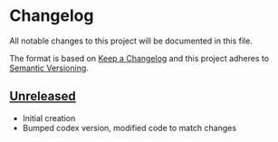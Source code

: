 # Changelog
All notable changes to this project will be documented in this file.

The format is based on [Keep a Changelog](http://keepachangelog.com/en/1.0.0/)
and this project adheres to [Semantic Versioning](http://semver.org/spec/v2.0.0.html).

## [Unreleased]
- Initial creation
- Bumped codex version, modified code to match changes

[Unreleased]: https://github.com/Comcast/codex-gungnir/compare/0.0.0...HEAD
